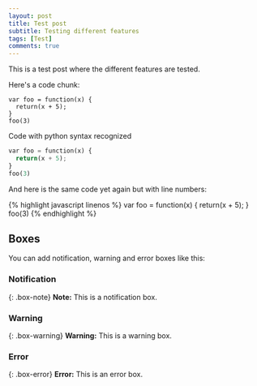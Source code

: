 ```yaml
---
layout: post
title: Test post
subtitle: Testing different features
tags: [Test]
comments: true
---
```


This is a test post where the different features are tested.

Here's a code chunk:

~~~
var foo = function(x) {
  return(x + 5);
}
foo(3)
~~~

Code with python syntax recognized

```python
var foo = function(x) {
  return(x + 5);
}
foo(3)
```


And here is the same code yet again but with line numbers:

{% highlight javascript linenos %}
var foo = function(x) {
  return(x + 5);
}
foo(3)
{% endhighlight %}

## Boxes
You can add notification, warning and error boxes like this:

### Notification

{: .box-note}
**Note:** This is a notification box.

### Warning

{: .box-warning}
**Warning:** This is a warning box.

### Error

{: .box-error}
**Error:** This is an error box.